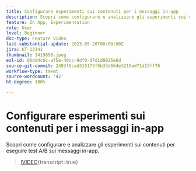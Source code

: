 ```yaml
---
title: Configurare esperimenti sui contenuti per i messaggi in-app
description: Scopri come configurare e analizzare gli esperimenti sui contenuti per eseguire test A/B sui messaggi in-app.
feature: In App, Experimentation
role: User
level: Beginner
doc-type: Feature Video
last-substantial-update: 2023-05-26T00:00:00Z
jira: KT-13341
thumbnail: 3419898.jpeg
exl-id: 06dd4c6c-af5e-40cc-9df0-07d1d0925e6d
source-git-commit: 2493f6cad316173f5b33d664e3215ed71d13ff76
workflow-type: tm+mt
source-wordcount: '42'
ht-degree: 100%

---
```


# Configurare esperimenti sui contenuti per i messaggi in-app

Scopri come configurare e analizzare gli esperimenti sui contenuti per eseguire test A/B sui messaggi in-app.

>[!VIDEO](https://video.tv.adobe.com/v/3419898/?learn=on){transcript=true}
